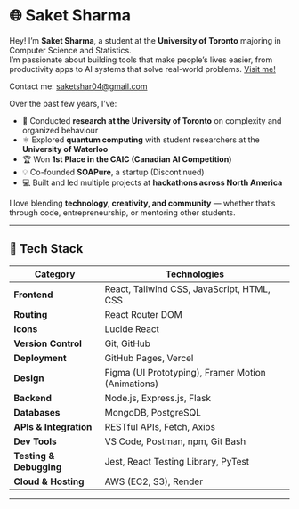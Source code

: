 
# 🌐 Saket Sharma

Hey! I’m **Saket Sharma**, a student at the **University of Toronto** majoring in Computer Science and Statistics.  
I’m passionate about building tools that make people’s lives easier, from productivity apps to AI systems that solve real-world problems.
[Visit me!](https://sakets-dev.github.io/website/#/)

Contact me: saketshar04@gmail.com

Over the past few years, I’ve:
- 🧩 Conducted **research at the University of Toronto** on complexity and organized behaviour  
- ⚛️ Explored **quantum computing** with student researchers at the **University of Waterloo**  
- 🏆 Won **1st Place in the CAIC (Canadian AI Competition)** 
- 💡 Co-founded **SOAPure**, a startup (Discontinued)
- 💻 Built and led multiple projects at **hackathons across North America**

I love blending **technology, creativity, and community** — whether that’s through code, entrepreneurship, or mentoring other students.

---

## 🚀 Tech Stack

| Category | Technologies |
|-----------|---------------|
| **Frontend** | React, Tailwind CSS, JavaScript, HTML, CSS |
| **Routing** | React Router DOM |
| **Icons** | Lucide React |
| **Version Control** | Git, GitHub |
| **Deployment** | GitHub Pages, Vercel |
| **Design** | Figma (UI Prototyping), Framer Motion (Animations) |
| **Backend** | Node.js, Express.js, Flask |
| **Databases** | MongoDB, PostgreSQL |
| **APIs & Integration** | RESTful APIs, Fetch, Axios |
| **Dev Tools** | VS Code, Postman, npm, Git Bash |
| **Testing & Debugging** | Jest, React Testing Library, PyTest |
| **Cloud & Hosting** | AWS (EC2, S3), Render |

---
